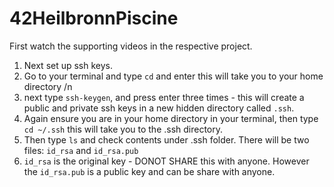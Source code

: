 # 42HeilbronnPiscine

First watch the supporting videos in the respective project.

1. Next set up ssh keys.
2. Go to your terminal and type `cd` and enter this will take you to your home directory /n
3. next type `ssh-keygen`, and press enter three times - this will create a public and private ssh keys in a new hidden directory called `.ssh`.
4. Again ensure you are in your home directory in your terminal, then type `cd ~/.ssh` this will take you to the .ssh directory.
5. Then type `ls` and check contents under .ssh folder. There will be two files: `id_rsa` and `id_rsa.pub`
6. `id_rsa` is the original key - DONOT SHARE this with anyone. However the `id_rsa.pub` is a public key and can be share with anyone.
